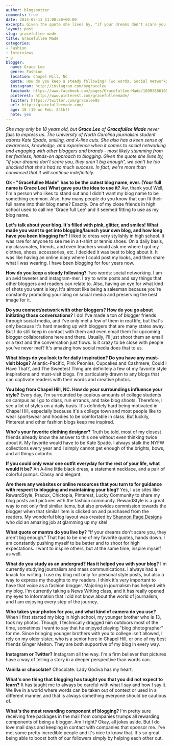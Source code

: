 ```yaml
---
author: blogspotter
comments: true
date: 2014-02-13 11:00:50+00:00
excerpt: Given the quote she lives by, "if your dreams don't scare you, they aren't big enough", we can't be too shocked that she's had so much success. In fact, we're more than convinced that it will continue indefinitely. 
layout: post
slug: gracefullee-made
title: Gracefullee Made
categories:
- Fashion
- Interviews
- g
blogger:
  name: Grace Lee
  genre: Fashion
  location: Chapel Hill, NC
  quote: How do you keep a steady following? Two words. Social networking.
  instagram: http://instagram.com/bygracelee
  facebook: https://www.facebook.com/pages/Gracefullee-Made/189938861052819
  pinterest: http://www.pinterest.com/gracefulleemade/
  twitter: https://twitter.com/gracelee95
  url: http://gracefulleemade.com/
  age: 18 (19 on Feb. 24th!)
  note: yes
---
```


_She may only be 18 years old, but **Grace Lee** of **Gracefullee Made** never fails to impress us. The University of North Carolina journalism student adores Kate Spade, smiling, and A-line cuts. She also has a keen sense of awareness, knowledge, and experience when it comes to social networking and engaging with other bloggers and brands - most likely stemming from her fearless, hands-on approach to blogging. Given the quote she lives by, "if your dreams don't scare you, they aren't big enough", we can't be too shocked that she's had so much success. In fact, we're more than convinced that it will continue indefinitely._

**Ok - "Gracefullee Made" has to be the cutest blog name, ever. (Your full name is Grace Lee) What gave you the idea to use it?** Aw, thank you! Well, I'm a person who likes to stand out and I didn't want my blog name to be something common. Also, how many people do you know that can fit their full name into their blog name? Exactly. One of my close friends in high school used to call me 'Grace full Lee' and it seemed fitting to use as my blog name.

**Let's talk about your blog. It's filled with pink, glitter, and smiles! What made you want to get into blogging/launch your own blog, and how long have you been blogging for?** I liked to dress very stylishly in high school. It was rare for anyone to see me in a t-shirt or tennis shoes. On a daily basis, my classmates, friends, and even teachers would ask me where I got my clothes, shoes, accessories, etc. I decided it was best to blog about it. It was like having an online diary where I could post my looks, and then share what I was wearing. I have been blogging for four years now.

**How do you keep a steady following?** Two words: social networking. I am an avid tweeter and instagram-mer. I try to write posts and say things that other bloggers and readers can relate to. Also, having an eye for what kind of shots you want is key. It's almost like being a salesman because you're constantly promoting your blog on social media and preserving the best image for it.

**Do you connect/network with other bloggers? How do you go about initiating those conversations?** I do! I've made a ton of blogger friends through social media, and I've only met a few of them in real life, but that's only because it's hard meeting up with bloggers that are many states away. But I do still keep in contact with them and even email them for upcoming blogger collaborations here and there. Usually, I'll just shoot them an email or a text and the conversation just flows. Is it crazy to be close with people you've never met? It's amazing how social media does that to us.

**What blogs do you look to for daily inspiration? Do you have any must-visit blogs?**
Atlantic-Pacific, Pink Peonies, Cupcakes and Cashmere, Could I Have That?, and The Sweetest Thing are definitely a few of my favorite style inspirations and must-visit blogs. I'm particularly drawn to any blogs that can captivate readers with their words and creative photos.

**You blog from Chapel Hill, NC. How do your surroundings influence your style?** Every day, I'm surrounded by copious amounts of college students on campus as I go to class, run errands, and take blog shoots. Therefore, I see a lot of styles on a daily basis. It's definitely hard being motivated in Chapel Hill, especially because it's a college town and most people like to wear sportswear and hoodies to be comfortable in class. But luckily, Pinterest and other fashion blogs keep me inspired.

**Who's your favorite clothing designer?** Truth be told, most of my closest friends already know the answer to this one without even thinking twice about it. My favorite would have to be Kate Spade. I always stalk the NYFW collections every year and I simply cannot get enough of the brights, bows, and all things colorific.

**If you could only wear one outfit everyday for the rest of your life, what would it be?** An A-line little black dress, a statement necklace, and a pair of colorful pumps. Classy and elegant.

**Are there any websites or online resources that you turn to for guidance with respect to blogging and maintaining your blog?** Yes, I use sites like RewardStyle, Pradux, Chictopia, Pinterest, Lucky Community to share my blog posts and pictures with the fashion community. RewardStyle is a great way to not only find similar items, but also provides commission towards the blogger when that similar item is clicked on and purchased from the readers. My wonderful blog layout was created by [Shannon Page Designs](http://www.shannonpagedesign.blogspot.com/) who did an amazing job at glamming up my site!

**What quote or mantra do you live by?** "If your dreams don't scare you, they aren't big enough." That has to be one of my favorite quotes, hands down. I am constantly pushing myself to be better and to shoot for high expectations. I want to inspire others, but at the same time, inspire myself as well.

**What do you study as an undergrad? Has it helped you with your blog?** I'm currently studying journalism and mass communications. I always had a knack for writing. I use my blog not only for personal style posts, but also a way to express my thoughts to my readers. I think it's very important to have that voice as a fashion blogger. Majoring in journalism has helped with my blog. I'm currently taking a News Writing class, and it has really opened my eyes to information that I did not know about the world of journalism, and I am enjoying every step of the journey.

**Who takes your photos for you, and what kind of camera do you use?** When I first started my blog in high school, my younger brother who is 13, took my photos. Though, I technically dragged him outdoors most of the time, sometimes I want to say that he enjoyed playing "blog photographer" for me. Since bringing younger brothers with you to college isn't allowed, I rely on my older sister, who is a senior here in Chapel Hill, or one of my best friends Ginger Melton. They are both supportive of my blog in every way.

**Instagram or Twitter?** Instagram all the way. I'm a firm believer that pictures have a way of telling a story in a deeper perspective than words can.

**Vanilla or chocolate?** Chocolate. Lady Godiva has my heart.

**What's one thing that blogging has taught you that you did not expect to learn?** It has taught me to always be careful with what I say and how I say it. We live in a world where words can be taken out of context or used in a different manner, and that is always something everyone should be cautious of.

**What's the most rewarding component of blogging?** I'm pretty sure receiving free packages in the mail from companies trumps all rewarding components of being a blogger. Am I right? Okay, all jokes aside. But I do love mail days and keeping in contact with companies that sponsor me. I've met some pretty incredible people and it's nice to know that. It's so great being able to boost both of our followers simply by helping each other out.
